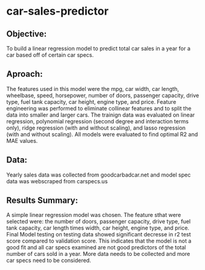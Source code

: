 # car-sales-predictor

## Objective:

To build a linear regression model to predict total car sales in a year for a car based off of certain car specs.

## Aproach:

The features used in this model were the mpg, car width, car length, wheelbase, speed, horsepower, number of doors, passenger capacity, drive type, fuel tank capacity, car height, engine type, and price. Feature engineering was performed to eliminate collinear features and to split the data into smaller and larger cars. The trainign data was evaluated on linear regression, polynomial regression (second degree and interaction terms only), ridge regression (with and without scaling), and lasso regression (with and without scaling). All models were evaluated to find optimal R2 and MAE values. 

## Data:

Yearly sales data was collected from goodcarbadcar.net and model spec data was webscraped from carspecs.us

## Results Summary:

A simple linear regression model was chosen. The feature sthat were selected were: the number of doors, passenger capacity, drive type, fuel tank capacity, car length times width, car height, engine type, and price. Final Model testing on testing data showed significant decresse in r2 test score compared to validation score. This indicates that the model is not a good fit and all car specs examined are not good predictors of the total number of cars sold in a year. More data needs to be collected and more car specs need to be considered. 
